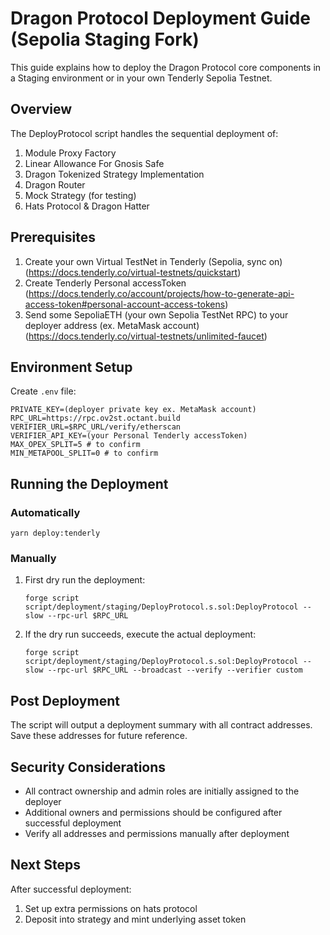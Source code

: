 # Dragon Protocol Deployment Guide (Sepolia Staging Fork)

This guide explains how to deploy the Dragon Protocol core components in a Staging environment or in your own Tenderly Sepolia Testnet.

## Overview

The DeployProtocol script handles the sequential deployment of:

1. Module Proxy Factory
2. Linear Allowance For Gnosis Safe
3. Dragon Tokenized Strategy Implementation
4. Dragon Router
5. Mock Strategy (for testing)
6. Hats Protocol & Dragon Hatter

## Prerequisites

1. Create your own Virtual TestNet in Tenderly (Sepolia, sync on) (https://docs.tenderly.co/virtual-testnets/quickstart)
2. Create Tenderly Personal accessToken (https://docs.tenderly.co/account/projects/how-to-generate-api-access-token#personal-account-access-tokens)
3. Send some SepoliaETH (your own Sepolia TestNet RPC) to your deployer address (ex. MetaMask account) (https://docs.tenderly.co/virtual-testnets/unlimited-faucet)

## Environment Setup

Create `.env` file:
```
PRIVATE_KEY=(deployer private key ex. MetaMask account)
RPC_URL=https://rpc.ov2st.octant.build
VERIFIER_URL=$RPC_URL/verify/etherscan
VERIFIER_API_KEY=(your Personal Tenderly accessToken)
MAX_OPEX_SPLIT=5 # to confirm
MIN_METAPOOL_SPLIT=0 # to confirm
```

## Running the Deployment

### Automatically

```
yarn deploy:tenderly
```

### Manually

1. First dry run the deployment:
   ```
   forge script script/deployment/staging/DeployProtocol.s.sol:DeployProtocol --slow --rpc-url $RPC_URL
   ```

2. If the dry run succeeds, execute the actual deployment:
   ```
   forge script script/deployment/staging/DeployProtocol.s.sol:DeployProtocol --slow --rpc-url $RPC_URL --broadcast --verify --verifier custom
   ```

## Post Deployment

The script will output a deployment summary with all contract addresses. Save these addresses for future reference.

## Security Considerations 

- All contract ownership and admin roles are initially assigned to the deployer
- Additional owners and permissions should be configured after successful deployment
- Verify all addresses and permissions manually after deployment

## Next Steps

After successful deployment:
1. Set up extra permissions on hats protocol
2. Deposit into strategy and mint underlying asset token
